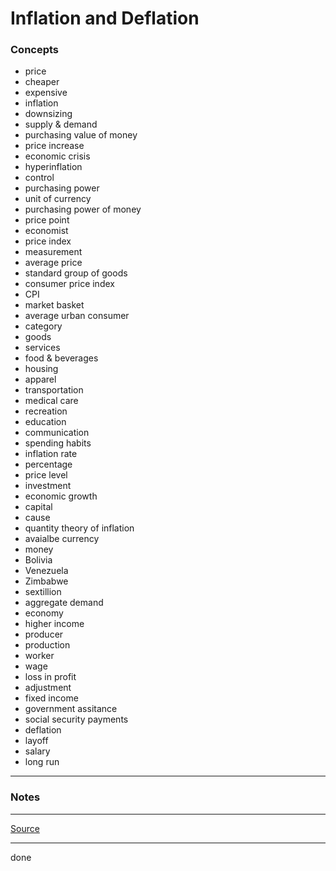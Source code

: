 # Inflation and Deflation

### Concepts

- price
- cheaper
- expensive
- inflation
- downsizing
- supply & demand
- purchasing value of money
- price increase
- economic crisis
- hyperinflation
- control
- purchasing power
- unit of currency
- purchasing power of money
- price point
- economist
- price index
- measurement
- average price
- standard group of goods
- consumer price index
- CPI
- market basket
- average urban consumer
- category
- goods
- services
- food & beverages
- housing
- apparel
- transportation
- medical care
- recreation
- education
- communication
- spending habits
- inflation rate
- percentage
- price level
- investment
- economic growth
- capital
- cause
- quantity theory of inflation
- avaialbe currency
- money
- Bolivia
- Venezuela
- Zimbabwe
- sextillion
- aggregate demand
- economy
- higher income
- producer
- production
- worker
- wage
- loss in profit
- adjustment
- fixed income
- government assitance
- social security payments
- deflation
- layoff
- salary
- long run

---

### Notes

---

[Source](https://youtu.be/867AUDQ9DQc)

---

done